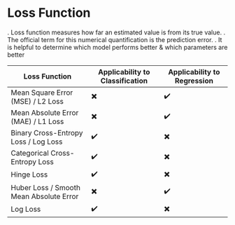 # Loss Function

. Loss function measures how far an estimated value is from its true value.
. The official term for this numerical quantification is the prediction error.
. It is helpful to determine which model performs better & which parameters are better

| Loss Function                          | Applicability to Classification | Applicability to Regression |
|----------------------------------------|---------------------------------|-----------------------------|
| Mean Square Error (MSE) / L2 Loss      | ✖️                               | ✔️                          |
| Mean Absolute Error (MAE) / L1 Loss    | ✖️                               | ✔️                          |
| Binary Cross-Entropy Loss / Log Loss   | ✔️                               | ✖️                          |
| Categorical Cross-Entropy Loss         | ✔️                               | ✖️                          |
| Hinge Loss                             | ✔️                               | ✖️                          |
| Huber Loss / Smooth Mean Absolute Error| ✖️                               | ✔️                          |
| Log Loss                               | ✔️                               | ✖️                          |
